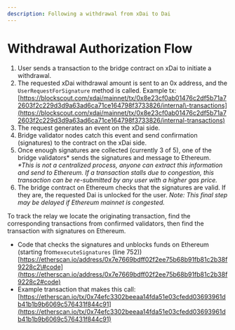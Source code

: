 ```yaml
---
description: Following a withdrawal from xDai to Dai
---
```


# Withdrawal Authorization Flow

1. User sends a transaction to the bridge contract on xDai to initiate a withdrawal.  
2. The requested xDai withdrawal amount is sent to an 0x address, and the `UserRequestForSignature` method is called. Example tx: [https://blockscout.com/xdai/mainnet/tx/0x8e23cf0ab01476c2df5b71a72603f2c229d3d9a63ad6ca71ce164798f3733826/internal\-transactions](https://blockscout.com/xdai/mainnet/tx/0x8e23cf0ab01476c2df5b71a72603f2c229d3d9a63ad6ca71ce164798f3733826/internal-transactions)
3. The request generates an event on the xDai side.
4. Bridge validator nodes catch this event and send confirmation \(signatures\) to the contract on the xDai side.
5. Once enough signatures are collected \(currently 3 of 5\), one of the bridge validators\* sends the signatures and message to Ethereum. _\*This is not a centralized process, anyone can extract this information and send to Ethereum. If a transaction stalls due to congestion, this transaction can be re-submitted by any user with a higher gas price._ 
6. The bridge contract on Ethereum checks that the signatures are valid. If they are,  the requested Dai is unlocked for the user.  _Note: This final step may be delayed if Ethereum mainnet is congested._

To track the relay we locate the originating transaction, find the corresponding transactions from confirmed validators, then find the transaction with signatures on Ethereum. 

* Code that checks the signatures and unblocks funds on Ethereum \(starting from`executeSignatures`  \(line 752\)\) [https://etherscan.io/address/0x7e7669bdff02f2ee75b68b91fb81c2b38f9228c2\#code](https://etherscan.io/address/0x7e7669bdff02f2ee75b68b91fb81c2b38f9228c2#code)
* Example transaction that makes this call: [https://etherscan.io/tx/0x74efc3302beeaa14fda51e03cfedd03693961db41b1b9b6069c576431f844c91](https://etherscan.io/tx/0x74efc3302beeaa14fda51e03cfedd03693961db41b1b9b6069c576431f844c91)

